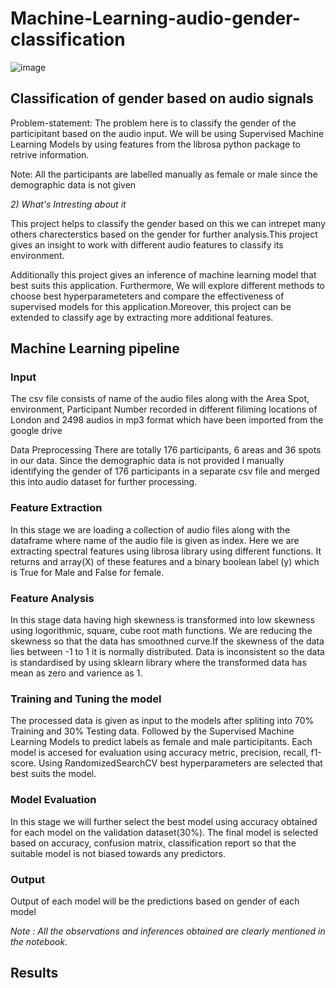 # Machine-Learning-audio-gender-classification
![image](https://user-images.githubusercontent.com/98383338/213646780-a5f20c53-e840-4f3b-9aa8-015dc41cbba8.png)

## Classification of gender based on audio signals

Problem-statement: The problem here is to classify the gender of the participitant based on the audio input. We will be using Supervised Machine Learning Models by using features from the librosa python package to retrive information.

Note: All the participants are labelled manually as female or male since the demographic data is not given

*2) What's Intresting about it*

This project helps to classify the gender based on this we can intrepet many others charecterstics based on the gender for further analysis.This project gives an insight to work with different audio features to classify its environment.

Additionally this project gives an inference of machine learning model that best suits this application. Furthermore, We will explore different methods to choose best hyperparameteters and compare the effectiveness of supervised models for this application.Moreover, this project can be extended to classify age by extracting more additional features.

## Machine Learning pipeline

### Input
The csv file consists of name of the audio files along with the Area Spot, environment, Participant Number recorded in different filiming locations of London and 2498 audios in mp3 format which have been imported from the google drive

Data Preprocessing There are totally 176 participants, 6 areas and 36 spots in our data. Since the demographic data is not provided I manually identifying the gender of 176 participants in a separate csv file and merged this into audio dataset for further processing.

### Feature Extraction

In this stage we are loading a collection of audio files along with the dataframe where name of the audio file is given as index. Here we are extracting spectral features using librosa library using different functions. It returns and array(X) of these features and a binary boolean label (y) which is True for Male and False for female.

### Feature Analysis

In this stage data having high skewness is transformed into low skewness using logorithmic, square, cube root math functions. We are reducing the skewness so that the data has smoothned curve.If the skewness of the data lies between -1 to 1 it is normally distributed. Data is inconsistent so the data is standardised by using sklearn library where the transformed data has mean as zero and varience as 1.

### Training and Tuning the model

The processed data is given as input to the models after spliting into 70% Training and 30% Testing data. Followed by the Supervised Machine Learning Models to predict labels as female and male participitants. Each model is accesed for evaluation using accuracy metric, precision, recall, f1-score. Using RandomizedSearchCV best hyperparameters are selected that best suits the model.

### Model Evaluation

In this stage we will further select the best model using accuracy obtained for each model on the validation dataset(30%). The final model is selected based on accuracy, confusion matrix, classification report so that the suitable model is not biased towards any predictors.

### Output 
Output of each model will be the predictions based on gender of each model

*Note : All the observations and inferences obtained are clearly mentioned in the notebook.*
 
## Results
